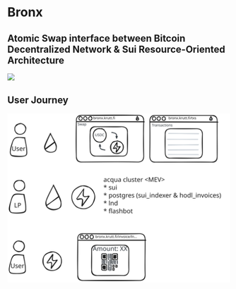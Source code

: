 # Bronx

## Atomic Swap interface between Bitcoin Decentralized Network & Sui Resource-Oriented Architecture

![](public/banner.svg)

## User Journey

![](public/usecase.svg)
